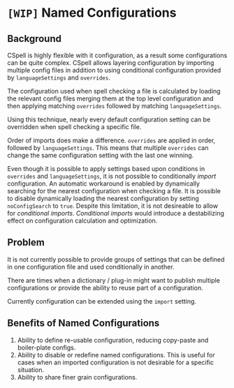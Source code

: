 # `[WIP]` Named Configurations

## Background

CSpell is highly flexible with it configuration, as a result some configurations can be quite complex. CSpell allows layering configuration by importing multiple config files in addition to using conditional configuration provided by `languageSettings` and `overrides`.

The configuration used when spell checking a file is calculated by loading the relevant config files merging them at the top level configuration and then applying matching `overrides` followed by matching `languageSettings`.

Using this technique, nearly every default configuration setting can be overridden when spell checking a specific file.

Order of imports does make a difference. `overrides` are applied in order, followed by `languageSettings`. This means that multiple `overrides` can change the same configuration setting with the last one winning.

Even though it is possible to apply settings based upon conditions in `overrides` and `languageSettings`, it is not possible to conditionally _import_ configuration. An automatic workaround is enabled by dynamically searching for the nearest configuration when checking a file. It is possible to disable dynamically loading the nearest configuration by setting `noConfigSearch` to `true`. Despite this limitation, it is not desireable to allow for _conditional imports_. _Conditional imports_ would introduce a destabilizing effect on configuration calculation and optimization.

## Problem

It is not currently possible to provide groups of settings that can be defined in one configuration file and used conditionally in another.

There are times when a dictionary / plug-in might want to publish multiple configurations or provide the ability to reuse part of a configuration.

Currently configuration can be extended using the `import` setting.

## Benefits of Named Configurations

1. Ability to define re-usable configuration, reducing copy-paste and boiler-plate configs.
1. Ability to disable or redefine named configurations. This is useful for cases when an imported configuration is not desirable for a specific situation.
1. Ability to share finer grain configurations.
